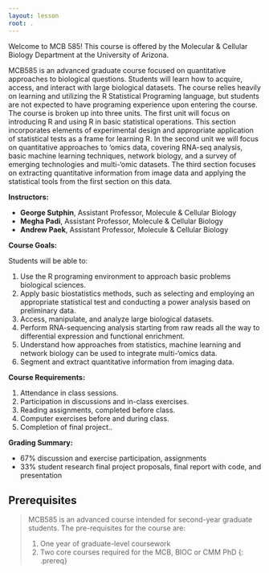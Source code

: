 ```yaml
---
layout: lesson
root: .
---
```


Welcome to MCB 585! This course is offered by the Molecular & Cellular Biology Department at the University of Arizona. 

MCB585 is an advanced graduate course focused on quantitative approaches to biological questions. Students will learn how to acquire, access, and interact with large biological datasets. The course relies heavily on learning and utilizing the R Statistical Programing language, but students are not expected to have programing experience upon entering the course. The course is broken up into three units. The first unit will focus on introducing R and using R in basic statistical operations. This section incorporates elements of experimental design and appropriate application of statistical tests as a frame for learning R. In the second unit we will focus on quantitative approaches to ‘omics data, covering RNA-seq analysis, basic machine learning techniques, network biology, and a survey of emerging technologies and multi-‘omic datasets. The third section focuses on extracting quantitative information from image data and applying the statistical tools from the first section on this data.

**Instructors:**

*   **George Sutphin**, Assistant Professor, Molecule & Cellular Biology
*   **Megha Padi**, Assistant Professor, Molecule & Cellular Biology
*   **Andrew Paek**, Assistant Professor, Molecule & Cellular Biology

**Course Goals:**

Students will be able to:
1.	Use the R programing environment to approach basic problems biological sciences.
2.	Apply basic biostatistics methods, such as selecting and employing an appropriate statistical test and conducting a power analysis based on preliminary data.
3.	Access, manipulate, and analyze large biological datasets.
4.	Perform RNA-sequencing analysis starting from raw reads all the way to differential expression and functional enrichment.
5.	Understand how approaches from statistics, machine learning and network biology can be used to integrate multi-‘omics data.
6.	Segment and extract quantitative information from imaging data.

**Course Requirements:**
1.  Attendance in class sessions.
2.  Participation in discussions and in-class exercises.
3.  Reading assignments, completed before class.
4.  Computer exercises before and during class.
5.  Completion of final project..

**Grading Summary:**
* 67% discussion and exercise participation, assignments
* 33% student research final project proposals, final report with code, and presentation

## Prerequisites
>
> MCB585 is an advanced course intended for second-year graduate students.  The pre-requisites for the course are:
> 1.  One year of graduate-level coursework
> 2.  Two core courses required for the MCB, BIOC or CMM PhD
{: .prereq}

&nbsp;